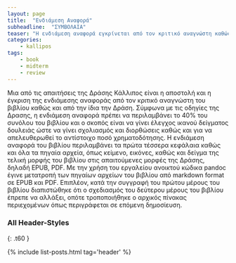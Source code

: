 ```yaml
---
layout: page
title:  "Ενδιάμεση Αναφορά"
subheadline:  "ΣΥΜΒΟΛΑΙΑ"
teaser: "Η ενδιάμεση αναφορά εγκρίνεται από τον κριτικό αναγνώστη καθώς και από την Δράση Κάλλιπος"
categories:
    - kallipos
tags:
    - book
    - midterm
    - review
---
```


Μια από τις απαιτήσεις της Δράσης Κάλλιπος είναι η αποστολή και η έγκριση της ενδιάμεσης αναφοράς από τον κριτικό αναγνώστη του βιβλίου καθώς και από την ίδια την Δράση. Σύμφωνα με τις οδηγίες της Δρασης, η ενδιάμεση αναφορά πρέπει να περιλαμβάνει το 40% του συνόλου του βιβλίου και ο σκοπός είναι να γίνει έλεγχος ικανού δείγματος δουλειάς ώστε να γίνει σχολιασμός και διορθώσεις καθώς και για να απελευθερωθεί το αντίστοιχο ποσό χρηματοδότησης. Η ενδιάμεση αναφορά του βιβλίου περιλαμβάνει τα πρώτα τέσσερα κεφάλαια καθώς και όλα τα πηγαία αρχεία, όπως κείμενο, εικόνες, καθώς και δείγμα της τελική μορφής του βιβλίου στις απαιτούμενες μορφές της Δράσης, δηλαδή EPUB, PDF. Με την χρήση του εργαλείου ανοικτού κώδικα pandoc έγινε μετατροπή των πηγαίων αρχείων του βιβλίου από markdown format σε EPUB και PDF. Επιπλέον, κατά την συγγραφή του πρώτου μέρους του βιβλίου διαπιστώθηκε ότι ο σχεδιασμός του δεύτερου μέρους του βιβλίου έπρεπε να αλλάξει, οπότε τροποποιήθηκε ο αρχικός πίνακας περιεχομένων όπως περιγράφεται σε επόμενη δημοσίευση.

### All Header-Styles
{: .t60 }

{% include list-posts.html tag='header' %}
